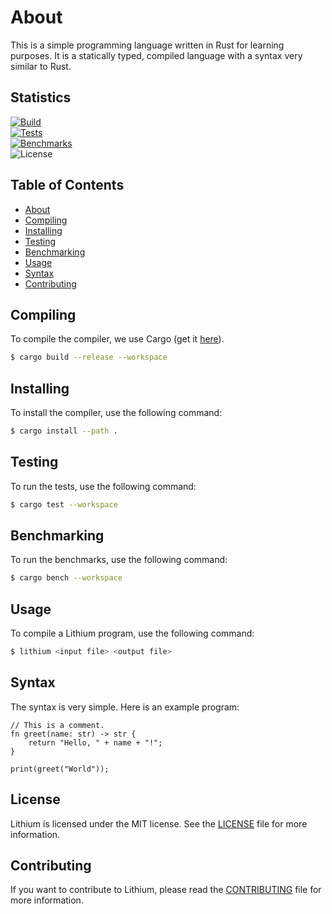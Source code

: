 # About

This is a simple programming language written in Rust for learning purposes.
It is a statically typed, compiled language with a syntax very similar to Rust.

## Statistics
[![Build](https://github.com/BastianAsmussen/Lithium/actions/workflows/build.yml/badge.svg)](https://github.com/BastianAsmussen/Lithium/actions/workflows/build.yml)  
[![Tests](https://github.com/BastianAsmussen/Lithium/actions/workflows/test.yml/badge.svg)](https://github.com/BastianAsmussen/Lithium/actions/workflows/test.yml)  
[![Benchmarks](https://github.com/BastianAsmussen/Lithium/actions/workflows/bench.yml/badge.svg)](https://github.com/BastianAsmussen/Lithium/actions/workflows/bench.yml)  
![License](https://img.shields.io/github/license/BastianAsmussen/Lithium)

## Table of Contents

- [About](#about)
- [Compiling](#compiling)
- [Installing](#installing)
- [Testing](#testing)
- [Benchmarking](#benchmarking)
- [Usage](#usage)
- [Syntax](#syntax)
- [Contributing](#contributing)

## Compiling

To compile the compiler, we use Cargo (get it [here](https://rustup.rs/)).

```bash
$ cargo build --release --workspace
```

## Installing

To install the compiler, use the following command:

```bash
$ cargo install --path .
```

## Testing

To run the tests, use the following command:

```bash
$ cargo test --workspace
```

## Benchmarking

To run the benchmarks, use the following command:

```bash
$ cargo bench --workspace
```

## Usage

To compile a Lithium program, use the following command:

```bash
$ lithium <input file> <output file>
```

## Syntax

The syntax is very simple. Here is an example program:

```lt
// This is a comment.
fn greet(name: str) -> str {
    return "Hello, " + name + "!";
}

print(greet("World"));
```

## License

Lithium is licensed under the MIT license. See the [LICENSE](LICENSE) file for more information.

## Contributing

If you want to contribute to Lithium, please read the [CONTRIBUTING](CONTRIBUTING.md) file for more information.
